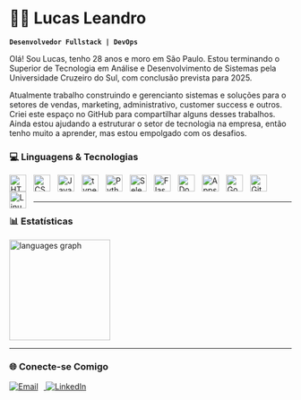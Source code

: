 # 👨‍💻 Lucas Leandro

**`Desenvolvedor Fullstack | DevOps `**

Olá! Sou Lucas, tenho 28 anos e moro em São Paulo. Estou terminando o Superior de Tecnologia em Análise e Desenvolvimento de Sistemas pela Universidade Cruzeiro do Sul, com conclusão prevista para 2025.

Atualmente trabalho construindo e gerencianto sistemas e soluções para o setores de vendas, marketing, administrativo, customer success e outros. Criei este espaço no GitHub para compartilhar alguns desses trabalhos. Ainda estou ajudando a estruturar o setor de tecnologia na empresa, então tenho muito a aprender, mas estou empolgado com os desafios.


### 💻 Linguagens & Tecnologias

<p align="left">

  <img
    align="left"
    alt="HTML5"
    title="HTML5"
    width="30px"
    style="padding-right:10px"
    src="https://cdn.jsdelivr.net/gh/devicons/devicon@latest/icons/html5/html5-original.svg"
  />
  <img
    align="left"
    alt="CSS3"
    title="CSS3"
    width="30px"
    style="padding-right:10px"
    src="https://cdn.jsdelivr.net/gh/devicons/devicon@latest/icons/css3/css3-original.svg"
  />
  <img
    align="left"
    alt="JavaScript"
    title="JavaScript"
    width="30px"
    style="padding-right:10px"
    src="https://cdn.jsdelivr.net/gh/devicons/devicon@latest/icons/javascript/javascript-original.svg"
  />
  <img
    align="left"
    alt="typescript"
    title="TypeScript"
    width="30px"
    style="padding-right:10px"
    src="https://cdn.jsdelivr.net/gh/devicons/devicon/icons/typescript/typescript-original.svg"
  />
  <img
    align="left"
    alt="Python"
    title="Python"
    width="30px"
    style="padding-right:10px"
    src="https://cdn.jsdelivr.net/gh/devicons/devicon@latest/icons/python/python-original.svg"
  />
    <img
    align="left"
    alt="Selenium"
    title="Selenium"
    width="30px"
    style="padding-right:10px"
    src="https://cdn.jsdelivr.net/gh/devicons/devicon@latest/icons/selenium/selenium-original.svg"
  />
  <img
    align="left"
    alt="Flask"
    title="Flask"
    width="30px"
    style="padding-right:10px"
    src="https://cdn.jsdelivr.net/gh/devicons/devicon@latest/icons/flask/flask-original.svg"
  />
  <img
    align="left"
    alt="Docker"
    title="Docker"
    width="30px"
    style="padding-right:10px"
    src="https://cdn.jsdelivr.net/gh/devicons/devicon@latest/icons/docker/docker-original.svg"
  />
      <img
    align="left"
    alt="Apps Script"
    title="Apps Script"
    width="30px"
    style="padding-right:10px"
    src="https://cdn.jsdelivr.net/gh/devicons/devicon@latest/icons/google/google-original.svg"
  />
  <img
    align="left"
    alt="GoogleCloud"
    title="Google Cloud"
    width="30px"
    style="padding-right:10px"
    src="https://cdn.jsdelivr.net/gh/devicons/devicon/icons/googlecloud/googlecloud-original.svg"
  />
    <img
    align="left"
    alt="Git"
    title="Git"
    width="30px"
    style="padding-right:10px"
    src="https://cdn.jsdelivr.net/gh/devicons/devicon@latest/icons/git/git-original.svg"
  />
  <img
    align="left"
    alt="Linux"
    title="Linux"
    width="30px"
    style="padding-right:10px"
    src="https://cdn.jsdelivr.net/gh/devicons/devicon@latest/icons/linux/linux-original.svg"
  />

  <br/><br/>
</p>

---

### 📊 Estatísticas

<div align="left">
  <img src="https://github-readme-stats.vercel.app/api/top-langs?username=lulcas-leandro&locale=en&hide_title=false&layout=compact&card_width=320&langs_count=5&theme=dracula&hide_border=false" height="180" alt="languages graph"  />
</div>
    
---

### 🌐 Conecte-se Comigo

<p align="">
  <a href="mailto:lucasleandro.cdev@gmail.com">
    <img 
      alt="Email" 
      title="Envie um e-mail" 
      src="https://custom-icon-badges.demolab.com/badge/Email-lucasleandro.cdev@gmail.com-8A2BE2?style=for-the-badge&logo=gmail&logoColor=white" 
      style="margin-right: 10px;"
    />
  </a>
  <a href="https://www.linkedin.com/in/lucasleandroc">
    <img 
      alt="LinkedIn" 
      title="LinkedIn" 
      src="https://custom-icon-badges.demolab.com/badge/LinkedIn-lucasleandro-0A66C2?style=for-the-badge&logo=linkedin&logoColor=white" 
      style="margin-right: 10px;"
    />
  </a>

</p>

